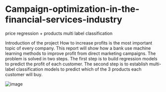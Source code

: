 # Campaign-optimization-in-the-financial-services-industry
price regression + products multi label classification

Introduction of the project
How to increase profits is the most important topic of every company. This report will 
show how a bank use machine learning methods to improve profit from direct marketing 
campaigns.
The problem is solved in two steps. The first step is to build regression models to predict 
the profit of each customer. The second step is to establish multi-label classification 
models to predict which of the 3 products each customer will buy.


![image](https://user-images.githubusercontent.com/72488580/129113821-4c02a522-7041-4734-ac40-c7183d934f98.png)
